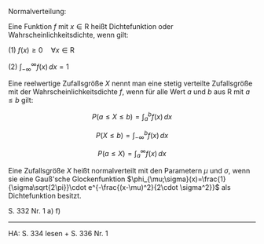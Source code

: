 Normalverteilung:

Eine Funktion $f$ mit $x\in\mathrm{R}$ heißt Dichtefunktion oder Wahrscheinlichkeitsdichte, wenn gilt:

(1) $f(x)\ge0\quad\forall x\in\mathrm{R}$

(2) $\int_{-\infty}^{\infty}f(x)\,dx=1$

Eine reelwertige Zufallsgröße $X$ nennt man eine stetig verteilte Zufallsgröße mit der Wahrscheinlichkeitsdichte $f$, wenn für alle Wert $a$ und $b$ aus $\mathrm{R}$ mit $a\le b$ gilt:

$$P(a\le X\le b)=\int_a^bf(x)\,dx$$

$$P(X\le b)=\int_{-\infty}^bf(x)\,dx$$

$$P(a\le X)=\int_a^{\infty}f(x)\,dx$$

Eine Zufallsgröße $X$ heißt normalverteilt mit den Parametern $\mu$ und $\sigma$, wenn sie eine Gauß'sche Glockenfunktion $\phi_{\mu;\sigma}(x)=\frac{1}{\sigma\sqrt{2\pi}}\cdot e^{-\frac{(x-\mu)^2}{2\cdot \sigma^2}}$ als Dichtefunktion besitzt.

S. 332 Nr. 1 a) f)

---

HA: S. 334 lesen + S. 336 Nr. 1